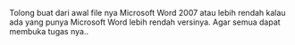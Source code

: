 Tolong buat dari awal file nya Microsoft Word 2007 atau lebih rendah kalau ada yang punya Microsoft Word lebih rendah versinya.
Agar semua dapat membuka tugas nya..